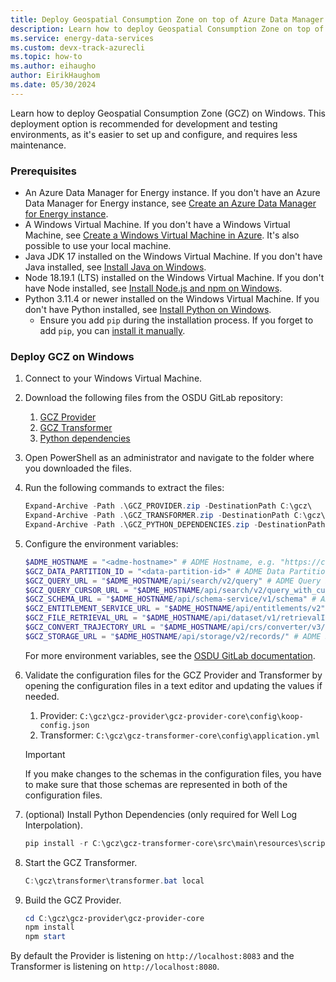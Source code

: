 ```yaml
---
title: Deploy Geospatial Consumption Zone on top of Azure Data Manager for Energy using Azure portal
description: Learn how to deploy Geospatial Consumption Zone on top of your Azure Data Manager for Energy instance using the Azure portal.
ms.service: energy-data-services
ms.custom: devx-track-azurecli
ms.topic: how-to
ms.author: eihaugho
author: EirikHaughom
ms.date: 05/30/2024
---
```


Learn how to deploy Geospatial Consumption Zone (GCZ) on Windows. This deployment option is recommended for development and testing environments, as it's easier to set up and configure, and requires less maintenance.

### Prerequisites

- An Azure Data Manager for Energy instance. If you don't have an Azure Data Manager for Energy instance, see [Create an Azure Data Manager for Energy instance](quickstart-create-microsoft-energy-data-services-instance.md).
- A Windows Virtual Machine. If you don't have a Windows Virtual Machine, see [Create a Windows Virtual Machine in Azure](/azure/virtual-machines/windows/quick-create-portal). It's also possible to use your local machine.
- Java JDK 17 installed on the Windows Virtual Machine. If you don't have Java installed, see [Install Java on Windows](https://adoptium.net/temurin/releases/?version=17).
- Node 18.19.1 (LTS) installed on the Windows Virtual Machine. If you don't have Node installed, see [Install Node.js and npm on Windows](https://nodejs.org/en/blog/release/v18.19.1).
- Python 3.11.4 or newer installed on the Windows Virtual Machine. If you don't have Python installed, see [Install Python on Windows](https://www.python.org/downloads/).
    - Ensure you add `pip` during the installation process. If you forget to add `pip`, you can [install it manually](https://pip.pypa.io/en/stable/installation/).

### Deploy GCZ on Windows

1. Connect to your Windows Virtual Machine.
1. Download the following files from the OSDU GitLab repository:
    1. [GCZ Provider](https://community.opengroup.org/api/v4/projects/528/jobs/artifacts/master/download?job=build-provider)
    1. [GCZ Transformer](https://community.opengroup.org/api/v4/projects/528/jobs/artifacts/master/download?job=build-transformer)
    1. [Python dependencies](https://community.opengroup.org/api/v4/projects/528/jobs/artifacts/master/download?job=build-python-dependencies)
1. Open PowerShell as an administrator and navigate to the folder where you downloaded the files.
1. Run the following commands to extract the files:

    ```powershell
    Expand-Archive -Path .\GCZ_PROVIDER.zip -DestinationPath C:\gcz\
    Expand-Archive -Path .\GCZ_TRANSFORMER.zip -DestinationPath C:\gcz\
    Expand-Archive -Path .\GCZ_PYTHON_DEPENDENCIES.zip -DestinationPath C:\gcz\
    ```

1. Configure the environment variables:

    ```powershell
    $ADME_HOSTNAME = "<adme-hostname>" # ADME Hostname, e.g. "https://contoso.energy.azure.com"
    $GCZ_DATA_PARTITION_ID = "<data-partition-id>" # ADME Data Partition ID, e.g. "opendes"
    $GCZ_QUERY_URL = "$ADME_HOSTNAME/api/search/v2/query" # ADME Query Endpoint
    $GCZ_QUERY_CURSOR_URL = "$ADME_HOSTNAME/api/search/v2/query_with_cursor" # ADME Query with Cursor Endpoint
    $GCZ_SCHEMA_URL = "$ADME_HOSTNAME/api/schema-service/v1/schema" # ADME Schema Endpoint
    $GCZ_ENTITLEMENT_SERVICE_URL = "$ADME_HOSTNAME/api/entitlements/v2" # ADME Entitlement Service Endpoint
    $GCZ_FILE_RETRIEVAL_URL = "$ADME_HOSTNAME/api/dataset/v1/retrievalInstructions" # ADME File Retrieval Endpoint
    $GCZ_CONVERT_TRAJECTORY_URL = "$ADME_HOSTNAME/api/crs/converter/v3/convertTrajectory" # ADME Convert Trajectory Endpoint
    $GCZ_STORAGE_URL = "$ADME_HOSTNAME/api/storage/v2/records/" # ADME Storage Endpoint
    ```

    For more environment variables, see the [OSDU GitLab documentation](https://community.opengroup.org/osdu/platform/consumption/geospatial/-/blob/master/docs/deployment/environment_variables.md).

1. Validate the configuration files for the GCZ Provider and Transformer by opening the configuration files in a text editor and updating the values if needed.
    1. Provider: `C:\gcz\gcz-provider\gcz-provider-core\config\koop-config.json`
    1. Transformer: `C:\gcz\gcz-transformer-core\config\application.yml`

    > [!IMPORTANT]
    > If you make changes to the schemas in the configuration files, you have to make sure that those schemas are represented in both of the configuration files.

1. (optional) Install Python Dependencies (only required for Well Log Interpolation).

    ```powershell
    pip install -r C:\gcz\gcz-transformer-core\src\main\resources\script\requirements.txt --no-index --find-links python-dependencies
    ```

1. Start the GCZ Transformer.

    ```powershell
    C:\gcz\transformer\transformer.bat local
    ```

1. Build the GCZ Provider.

    ```powershell
    cd C:\gcz\gcz-provider\gcz-provider-core
    npm install
    npm start
    ```

By default the Provider is listening on `http://localhost:8083` and the Transformer is listening on `http://localhost:8080`.